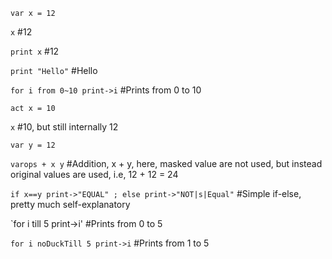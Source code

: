 `var x = 12`

`x` #12

`print x` #12

`print "Hello"` #Hello

`for i from 0~10 print->i` #Prints from 0 to 10

`act x = 10`

`x` #10, but still internally 12

`var y = 12`

`varops + x y` #Addition, x + y, here, masked value are not used, but instead original values are used, i.e, 12 + 12 = 24

`if x==y print->"EQUAL" ; else print->"NOT|s|Equal"` #Simple if-else, pretty much self-explanatory

`for i till 5 print->i' #Prints from 0 to 5

`for i noDuckTill 5 print->i` #Prints from 1 to 5